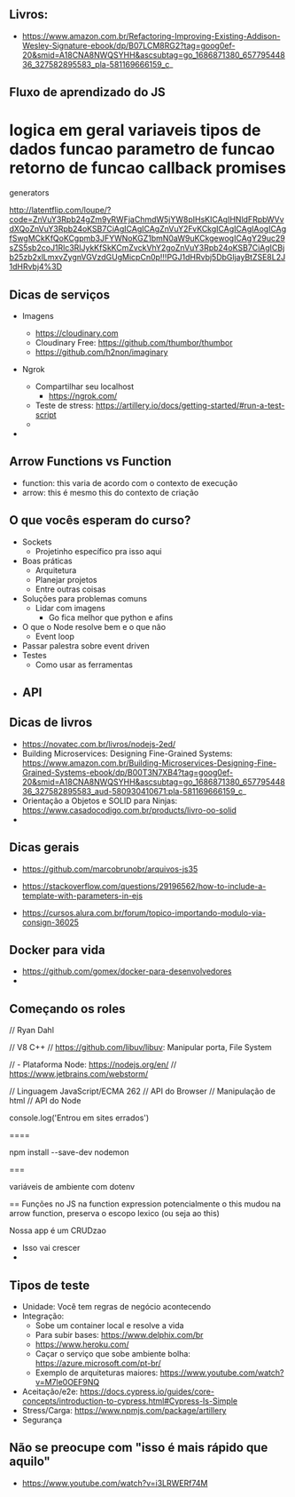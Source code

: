 ## Livros: 
- https://www.amazon.com.br/Refactoring-Improving-Existing-Addison-Wesley-Signature-ebook/dp/B07LCM8RG2?tag=goog0ef-20&smid=A18CNA8NWQSYHH&ascsubtag=go_1686871380_65779544836_327582895583_pla-581169666159_c_


## Fluxo de aprendizado do JS
logica em geral
variaveis
tipos de dados
funcao
parametro de funcao
retorno de funcao
callback
promises
=======
generators

http://latentflip.com/loupe/?code=ZnVuY3Rpb24gZm9yRWFjaChmdW5jYW8pIHsKICAgIHNldFRpbWVvdXQoZnVuY3Rpb24oKSB7CiAgICAgICAgZnVuY2FvKCkgICAgICAgIAogICAgfSwgMCkKfQoKCgpmb3JFYWNoKGZ1bmN0aW9uKCkgewogICAgY29uc29sZS5sb2coJ1Rlc3RlJykKfSkKCmZvckVhY2goZnVuY3Rpb24oKSB7CiAgICBjb25zb2xlLmxvZygnVGVzdGUgMicpCn0p!!!PGJ1dHRvbj5DbGljayBtZSE8L2J1dHRvbj4%3D

## Dicas de serviços
- Imagens
    - https://cloudinary.com
    - Cloudinary Free: https://github.com/thumbor/thumbor
    - https://github.com/h2non/imaginary

- Ngrok
    - Compartilhar seu localhost
        - https://ngrok.com/
    - Teste de stress: https://artillery.io/docs/getting-started/#run-a-test-script
    - 
- 


## Arrow Functions vs Function
- function: this varia de acordo com o contexto de execução
- arrow: this é mesmo this do contexto de criação


## O que vocês esperam do curso?
- Sockets
    - Projetinho específico pra isso aqui
- Boas práticas
    - Arquitetura
    - Planejar projetos
    - Entre outras coisas
- Soluções para problemas comuns
    - Lidar com imagens 
        - Go fica melhor que python e afins
- O que o Node resolve bem e o que não
    - Event loop
- Passar palestra sobre event driven
- Testes 
    - Como usar as ferramentas
- API 
    - 

## Dicas de livros
- https://novatec.com.br/livros/nodejs-2ed/
- Building Microservices: Designing Fine-Grained Systems: https://www.amazon.com.br/Building-Microservices-Designing-Fine-Grained-Systems-ebook/dp/B00T3N7XB4?tag=goog0ef-20&smid=A18CNA8NWQSYHH&ascsubtag=go_1686871380_65779544836_327582895583_aud-580930410671:pla-581169666159_c_
- Orientação a Objetos e SOLID para Ninjas: https://www.casadocodigo.com.br/products/livro-oo-solid
- 

## Dicas gerais
- https://github.com/marcobrunobr/arquivos-js35

- https://stackoverflow.com/questions/29196562/how-to-include-a-template-with-parameters-in-ejs

- https://cursos.alura.com.br/forum/topico-importando-modulo-via-consign-36025

## Docker para vida
- https://github.com/gomex/docker-para-desenvolvedores
- 

## Começando os roles
// Ryan Dahl

// V8 C++
// https://github.com/libuv/libuv: Manipular porta, File System

// - Plataforma Node: https://nodejs.org/en/
// https://www.jetbrains.com/webstorm/


// Linguagem JavaScript/ECMA 262
// API do Browser
    // Manipulação de html
// API do Node 

console.log('Entrou em sites errados')

====

npm install --save-dev nodemon


===

variáveis de ambiente com dotenv

==
Funções no JS
na function expression potencialmente o this mudou
na arrow function, preserva o escopo lexico (ou seja ao this)



Nossa app é um CRUDzao
- Isso vai crescer 
- 

## Tipos de teste
- Unidade: Você tem regras de negócio acontecendo
- Integração:
    - Sobe um container local e resolve a vida
    - Para subir bases: https://www.delphix.com/br
    - https://www.heroku.com/
    - Caçar o serviço que sobe ambiente bolha: https://azure.microsoft.com/pt-br/
    - Exemplo de arquiteturas maiores: https://www.youtube.com/watch?v=M7le0OEF9NQ
- Aceitação/e2e: https://docs.cypress.io/guides/core-concepts/introduction-to-cypress.html#Cypress-Is-Simple
- Stress/Carga: https://www.npmjs.com/package/artillery 
- Segurança


## Não se preocupe com "isso é mais rápido que aquilo"
- https://www.youtube.com/watch?v=i3LRWERf74M